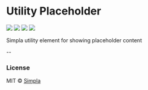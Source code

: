 # Utility Placeholder
![][bower-badge] [![][travis-badge]][travis-url] [![][bowerdeps-badge]][bowerdeps-url] [![][npmdevdeps-badge]][npmdevdeps-url]

Simpla utility element for showing placeholder content

--

### License

MIT © [Simpla](admin@simpla.io)

[bower-badge]: https://img.shields.io/bower/v/sm-utility-placeholder.svg
[bowerlicense-badge]: https://img.shields.io/bower/l/sm-utility-placeholder.svg
[travis-badge]: https://img.shields.io/travis/SimplaElements/sm-utility-placeholder.svg
[travis-url]: https://travis-ci.org/SimplaElements/sm-utility-placeholder
[bowerdeps-badge]: https://img.shields.io/gemnasium/SimplaElements/sm-utility-placeholder.svg
[bowerdeps-url]: https://gemnasium.com/bower/sm-utility-placeholder
[npmdeps-badge]: https://img.shields.io/david/SimplaElements/sm-utility-placeholder.svg
[npmdeps-url]: https://david-dm.org/SimplaElements/sm-utility-placeholder
[npmdevdeps-badge]: https://img.shields.io/david/dev/SimplaElements/sm-utility-placeholder.svg?theme=shields.io
[npmdevdeps-url]: https://david-dm.org/SimplaElements/sm-utility-placeholder#info=devDependencies
